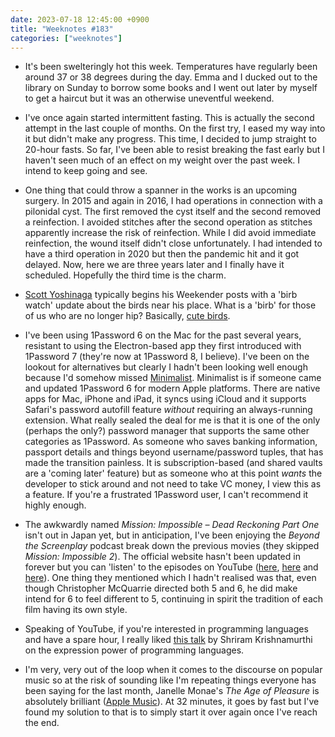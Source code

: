 ```yaml
---
date: 2023-07-18 12:45:00 +0900
title: "Weeknotes #183"
categories: ["weeknotes"]
---
```


- It's been swelteringly hot this week. Temperatures have regularly been around 37 or 38 degrees during the day. Emma and I ducked out to the library on Sunday to borrow some books and I went out later by myself to get a haircut but it was an otherwise uneventful weekend.

- I've once again started intermittent fasting. This is actually the second attempt in the last couple of months. On the first try, I eased my way into it but didn't make any progress. This time, I decided to jump straight to 20-hour fasts. So far, I've been able to resist breaking the fast early but I haven't seen much of an effect on my weight over the past week. I intend to keep going and see.

- One thing that could throw a spanner in the works is an upcoming surgery. In 2015 and again in 2016, I had operations in connection with a pilonidal cyst. The first removed the cyst itself and the second removed a reinfection. I avoided stitches after the second operation as stitches apparently increase the risk of reinfection. While I did avoid immediate reinfection, the wound itself didn't close unfortunately. I had intended to have a third operation in 2020 but then the pandemic hit and it got delayed. Now, here we are three years later and I finally have it scheduled. Hopefully the third time is the charm.

- [Scott Yoshinaga](https://ohmypizza.com/) typically begins his Weekender posts with a 'birb watch' update about the birds near his place. What is a 'birb' for those of us who are no longer hip? Basically, [cute birds](https://www.audubon.org/news/when-bird-birb-extremely-important-guide).

- I've been using 1Password 6 on the Mac for the past several years, resistant to using the Electron-based app they first introduced with 1Password 7 (they're now at 1Password 8, I believe). I've been on the lookout for alternatives but clearly I hadn't been looking well enough because I'd somehow missed [Minimalist](https://minimalistpassword.com). Minimalist is if someone came and updated 1Password 6 for modern Apple platforms. There are native apps for Mac, iPhone and iPad, it syncs using iCloud and it supports Safari's password autofill feature _without_ requiring an always-running extension. What really sealed the deal for me is that it is one of the only (perhaps the only?) password manager that supports the same other categories as 1Password. As someone who saves banking information, passport details and things beyond username/password tuples, that has made the transition painless. It is subscription-based (and shared vaults are a 'coming later' feature) but as someone who at this point _wants_ the developer to stick around and not need to take VC money, I view this as a feature. If you're a frustrated 1Password user, I can't recommend it highly enough.

- The awkwardly named _Mission: Impossible – Dead Reckoning Part One_ isn't out in Japan yet, but in anticipation, I've been enjoying the _Beyond the Screenplay_ podcast break down the previous movies (they skipped _Mission: Impossible 2_). The official website hasn't been updated in forever but you can 'listen' to the episodes on YouTube ([here](https://youtu.be/gUegETz_0lo), [here](https://youtu.be/3CedYb6rUD4) and [here](https://youtu.be/BNpjMHu3Yfg)). One thing they mentioned which I hadn't realised was that, even though Christopher McQuarrie directed both 5 and 6, he did make intend for 6 to feel   different to 5, continuing in spirit the tradition of each film having its own style.

- Speaking of YouTube, if you're interested in programming languages and have a spare hour, I really liked [this talk](https://www.youtube.com/watch?v=43XaZEn2aLc) by Shriram Krishnamurthi on the expression power of programming languages.

- I'm very, very out of the loop when it comes to the discourse on popular music so at the risk of sounding like I'm repeating things everyone has been saying for the last month, Janelle Monae's _The Age of Pleasure_ is absolutely brilliant ([Apple Music](https://music.apple.com/us/album/the-age-of-pleasure/1686979040)). At 32 minutes, it goes by fast but I've found my solution to that is to simply start it over again once I've reach the end.
